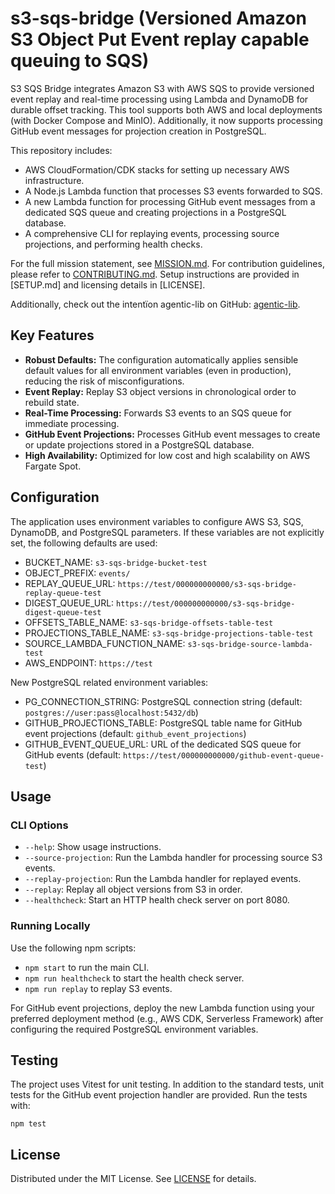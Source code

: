 # s3-sqs-bridge (Versioned Amazon S3 Object Put Event replay capable queuing to SQS)

S3 SQS Bridge integrates Amazon S3 with AWS SQS to provide versioned event replay and real-time processing using Lambda and DynamoDB for durable offset tracking. This tool supports both AWS and local deployments (with Docker Compose and MinIO). Additionally, it now supports processing GitHub event messages for projection creation in PostgreSQL.

This repository includes:

- AWS CloudFormation/CDK stacks for setting up necessary AWS infrastructure.
- A Node.js Lambda function that processes S3 events forwarded to SQS.
- A new Lambda function for processing GitHub event messages from a dedicated SQS queue and creating projections in a PostgreSQL database.
- A comprehensive CLI for replaying events, processing source projections, and performing health checks.

For the full mission statement, see [MISSION.md](MISSION.md). For contribution guidelines, please refer to [CONTRIBUTING.md](CONTRIBUTING.md). Setup instructions are provided in [SETUP.md] and licensing details in [LICENSE].

Additionally, check out the intentïon agentic-lib on GitHub: [agentic-lib](https://github.com/xn-intenton-z2a/agentic-lib).

## Key Features

- **Robust Defaults:** The configuration automatically applies sensible default values for all environment variables (even in production), reducing the risk of misconfigurations.
- **Event Replay:** Replay S3 object versions in chronological order to rebuild state.
- **Real-Time Processing:** Forwards S3 events to an SQS queue for immediate processing.
- **GitHub Event Projections:** Processes GitHub event messages to create or update projections stored in a PostgreSQL database.
- **High Availability:** Optimized for low cost and high scalability on AWS Fargate Spot.

## Configuration

The application uses environment variables to configure AWS S3, SQS, DynamoDB, and PostgreSQL parameters. If these variables are not explicitly set, the following defaults are used:

- BUCKET_NAME: `s3-sqs-bridge-bucket-test`
- OBJECT_PREFIX: `events/`
- REPLAY_QUEUE_URL: `https://test/000000000000/s3-sqs-bridge-replay-queue-test`
- DIGEST_QUEUE_URL: `https://test/000000000000/s3-sqs-bridge-digest-queue-test`
- OFFSETS_TABLE_NAME: `s3-sqs-bridge-offsets-table-test`
- PROJECTIONS_TABLE_NAME: `s3-sqs-bridge-projections-table-test`
- SOURCE_LAMBDA_FUNCTION_NAME: `s3-sqs-bridge-source-lambda-test`
- AWS_ENDPOINT: `https://test`

New PostgreSQL related environment variables:

- PG_CONNECTION_STRING: PostgreSQL connection string (default: `postgres://user:pass@localhost:5432/db`)
- GITHUB_PROJECTIONS_TABLE: PostgreSQL table name for GitHub event projections (default: `github_event_projections`)
- GITHUB_EVENT_QUEUE_URL: URL of the dedicated SQS queue for GitHub events (default: `https://test/000000000000/github-event-queue-test`)

## Usage

### CLI Options

- `--help`: Show usage instructions.
- `--source-projection`: Run the Lambda handler for processing source S3 events.
- `--replay-projection`: Run the Lambda handler for replayed events.
- `--replay`: Replay all object versions from S3 in order.
- `--healthcheck`: Start an HTTP health check server on port 8080.

### Running Locally

Use the following npm scripts:

- `npm start` to run the main CLI.
- `npm run healthcheck` to start the health check server.
- `npm run replay` to replay S3 events.

For GitHub event projections, deploy the new Lambda function using your preferred deployment method (e.g., AWS CDK, Serverless Framework) after configuring the required PostgreSQL environment variables.

## Testing

The project uses Vitest for unit testing. In addition to the standard tests, unit tests for the GitHub event projection handler are provided. Run the tests with:

```
npm test
```

## License

Distributed under the MIT License. See [LICENSE](LICENSE) for details.
